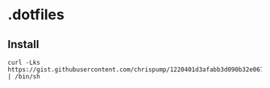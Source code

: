 # .dotfiles

## Install

```
curl -Lks https://gist.githubusercontent.com/chrispump/1220401d3afabb3d090b32e067cee2ac/raw/2613aa75371f79abda1eb595c5c7de918f50921b/.dotfiles%2520Install | /bin/sh
```
